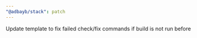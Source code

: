 ```yaml
---
"@adbayb/stack": patch
---
```


Update template to fix failed check/fix commands if build is not run before
